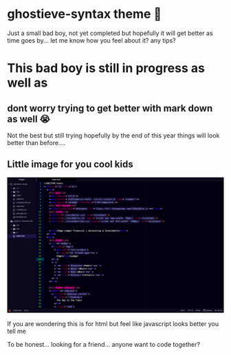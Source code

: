 # ghostieve-syntax theme 🎩

Just a small bad boy, not yet completed but hopefully it will get better as time goes by... let me know how you feel about it? any tips?

# This bad boy is still in progress as well as
## dont worry trying to get better with mark down as well 😭
Not the best but still trying hopefully by the end of this year things will look better than before....

## Little image for you cool kids

![Xexy syntax theme](./img/imgv0-2-0.png)

If you are wondering this is for html but feel like javascript looks better you tell me

To be honest... looking for a friend... anyone want to code together?
